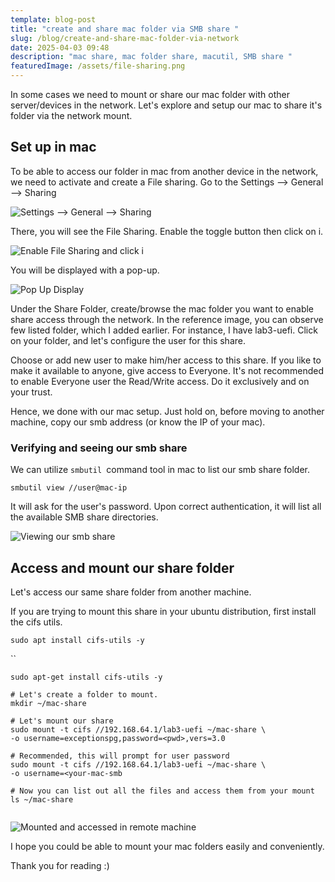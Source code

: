 ```yaml
---
template: blog-post
title: "create and share mac folder via SMB share "
slug: /blog/create-and-share-mac-folder-via-network
date: 2025-04-03 09:48
description: "mac share, mac folder share, macutil, SMB share "
featuredImage: /assets/file-sharing.png
---
```

In some cases we need to mount or share our mac folder with other server/devices in the network. Let's explore and setup our mac to share it's folder via the network mount.



## Set up in mac

To be able to access our folder in mac from another device in the network, we need to activate and create a File sharing. Go to the Settings --> General --> Sharing

![](/assets/general-sharing.png "Settings --> General --> Sharing")

There, you will see the File Sharing. Enable the toggle button then click on i.

![](/assets/enable-file-sharing.png "Enable File Sharing and click i")

You will be displayed with a pop-up. 



![](/assets/file-sharing.png "Pop Up Display")

Under the Share Folder, create/browse the mac folder you want to enable share access through the network. In the reference image, you can observe few listed folder, which I added earlier. For instance, I have lab3-uefi. Click on your folder, and let's configure the user for this share.

Choose or add new user to make him/her access to this share. If you like to make it available to anyone, give access to Everyone. It's not recommended to enable Everyone user the Read/Write access. Do it exclusively and on your trust.



Hence, we done with our mac setup. Just hold on, before moving to another machine, copy our smb address (or know the IP of your mac).

### Verifying and seeing our smb share

We can utilize `smbutil `command tool in mac to list our smb share folder.

`smbutil view //user@mac-ip `

It will ask for the user's password. Upon correct authentication, it will list all the available SMB share directories.

![](/assets/smbutil-op.png "Viewing our smb share ")



## Access and mount our share folder

Let's access our same share folder from another machine.



If you are trying to mount this share in your ubuntu distribution, first install the cifs utils.

`sudo apt install cifs-utils -y `

``

```
sudo apt-get install cifs-utils -y

# Let's create a folder to mount.
mkdir ~/mac-share

# Let's mount our share
sudo mount -t cifs //192.168.64.1/lab3-uefi ~/mac-share \
-o username=exceptionspg,password=<pwd>,vers=3.0

# Recommended, this will prompt for user password
sudo mount -t cifs //192.168.64.1/lab3-uefi ~/mac-share \
-o username=<your-mac-smb

# Now you can list out all the files and access them from your mount
ls ~/mac-share


```



![](/assets/mounted.png "Mounted and accessed in remote machine")

I hope you could be able to mount your mac folders easily and conveniently. 

Thank you for reading :)